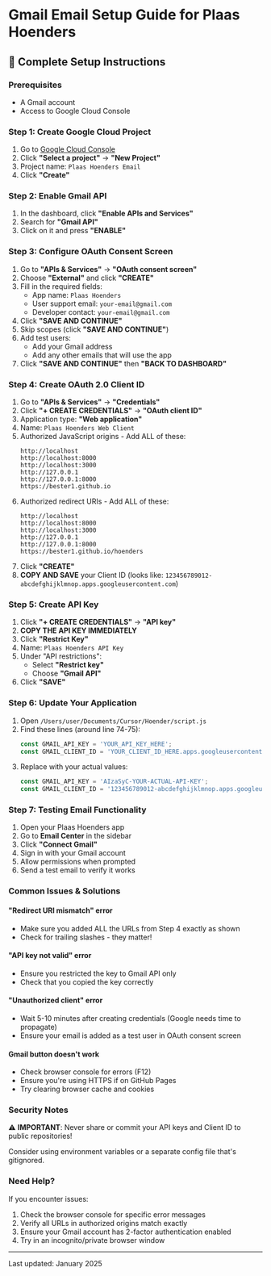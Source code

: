 # Gmail Email Setup Guide for Plaas Hoenders

## 📧 Complete Setup Instructions

### Prerequisites
- A Gmail account
- Access to Google Cloud Console

### Step 1: Create Google Cloud Project

1. Go to [Google Cloud Console](https://console.cloud.google.com/)
2. Click **"Select a project"** → **"New Project"**
3. Project name: `Plaas Hoenders Email`
4. Click **"Create"**

### Step 2: Enable Gmail API

1. In the dashboard, click **"Enable APIs and Services"**
2. Search for **"Gmail API"**
3. Click on it and press **"ENABLE"**

### Step 3: Configure OAuth Consent Screen

1. Go to **"APIs & Services"** → **"OAuth consent screen"**
2. Choose **"External"** and click **"CREATE"**
3. Fill in the required fields:
   - App name: `Plaas Hoenders`
   - User support email: `your-email@gmail.com`
   - Developer contact: `your-email@gmail.com`
4. Click **"SAVE AND CONTINUE"**
5. Skip scopes (click **"SAVE AND CONTINUE"**)
6. Add test users:
   - Add your Gmail address
   - Add any other emails that will use the app
7. Click **"SAVE AND CONTINUE"** then **"BACK TO DASHBOARD"**

### Step 4: Create OAuth 2.0 Client ID

1. Go to **"APIs & Services"** → **"Credentials"**
2. Click **"+ CREATE CREDENTIALS"** → **"OAuth client ID"**
3. Application type: **"Web application"**
4. Name: `Plaas Hoenders Web Client`
5. Authorized JavaScript origins - Add ALL of these:
   ```
   http://localhost
   http://localhost:8000
   http://localhost:3000
   http://127.0.0.1
   http://127.0.0.1:8000
   https://bester1.github.io
   ```
6. Authorized redirect URIs - Add ALL of these:
   ```
   http://localhost
   http://localhost:8000
   http://localhost:3000
   http://127.0.0.1
   http://127.0.0.1:8000
   https://bester1.github.io/hoenders
   ```
7. Click **"CREATE"**
8. **COPY AND SAVE** your Client ID (looks like: `123456789012-abcdefghijklmnop.apps.googleusercontent.com`)

### Step 5: Create API Key

1. Click **"+ CREATE CREDENTIALS"** → **"API key"**
2. **COPY THE API KEY IMMEDIATELY**
3. Click **"Restrict Key"**
4. Name: `Plaas Hoenders API Key`
5. Under "API restrictions":
   - Select **"Restrict key"**
   - Choose **"Gmail API"**
6. Click **"SAVE"**

### Step 6: Update Your Application

1. Open `/Users/user/Documents/Cursor/Hoender/script.js`
2. Find these lines (around line 74-75):
   ```javascript
   const GMAIL_API_KEY = 'YOUR_API_KEY_HERE';
   const GMAIL_CLIENT_ID = 'YOUR_CLIENT_ID_HERE.apps.googleusercontent.com';
   ```
3. Replace with your actual values:
   ```javascript
   const GMAIL_API_KEY = 'AIzaSyC-YOUR-ACTUAL-API-KEY';
   const GMAIL_CLIENT_ID = '123456789012-abcdefghijklmnop.apps.googleusercontent.com';
   ```

### Step 7: Testing Email Functionality

1. Open your Plaas Hoenders app
2. Go to **Email Center** in the sidebar
3. Click **"Connect Gmail"**
4. Sign in with your Gmail account
5. Allow permissions when prompted
6. Send a test email to verify it works

### Common Issues & Solutions

#### "Redirect URI mismatch" error
- Make sure you added ALL the URLs from Step 4 exactly as shown
- Check for trailing slashes - they matter!

#### "API key not valid" error
- Ensure you restricted the key to Gmail API only
- Check that you copied the key correctly

#### "Unauthorized client" error
- Wait 5-10 minutes after creating credentials (Google needs time to propagate)
- Ensure your email is added as a test user in OAuth consent screen

#### Gmail button doesn't work
- Check browser console for errors (F12)
- Ensure you're using HTTPS if on GitHub Pages
- Try clearing browser cache and cookies

### Security Notes

⚠️ **IMPORTANT**: Never share or commit your API keys and Client ID to public repositories!

Consider using environment variables or a separate config file that's gitignored.

### Need Help?

If you encounter issues:
1. Check the browser console for specific error messages
2. Verify all URLs in authorized origins match exactly
3. Ensure your Gmail account has 2-factor authentication enabled
4. Try in an incognito/private browser window

---

Last updated: January 2025